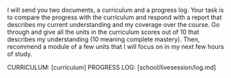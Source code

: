 I will send you two documents, a curriculum and a progress log. Your task is to compare the progress with the curriculum and respond with a report that describes my current understanding and my coverage over the course. Go through and give all the units in the curriculum scores out of 10 that describes my understanding (10 meaning complete mastery). Then, recommend a module of a few units that I will focus on in my next few hours of study.

CURRICULUM: [curriculum]
PROGRESS LOG: [school/livesession/log.md]
